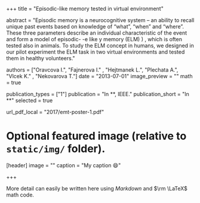 +++
title = "Episodic-like memory tested in virtual environment"

abstract = "Episodic memory is a neurocognitive system – an ability to recall unique past events based on knowledge of “what”, “when” and “where”. These three parameters describe an individual characteristic of the event and form a model of episodic- -e like y memory (ELM) ) , which is often tested also in animals. To study the ELM concept in humans, we designed in our pilot experiment the ELM task in two virtual environments and tested them in healthy volunteers."

authors = ["Oravcova I.", "Fajnerova I." , "Hejtmanek L.", "Plechata A.", "Vlcek K." , "Nekovarova T."]
date = "2013-07-01"
image_preview = ""
math = true

publication_types = ["1"]
publication = "In **, IEEE."
publication_short = "In **"
selected = true

url_pdf_local = "2017/emt-poster-1.pdf"

# Optional featured image (relative to `static/img/` folder).
[header]
image = ""
caption = "My caption :smile:"

+++

More detail can easily be written here using *Markdown* and $\rm \LaTeX$ math code.
